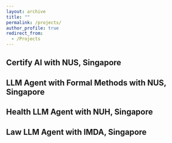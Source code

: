 ```yaml
---
layout: archive
title: ""
permalink: /projects/
author_profile: true
redirect_from:
  - /Projects
---
```

## Certify AI with NUS, Singapore
## LLM Agent with Formal Methods with NUS, Singapore
## Health LLM Agent with NUH, Singapore
## Law LLM Agent with IMDA, Singapore
